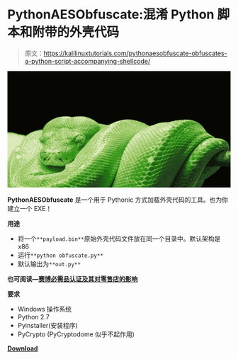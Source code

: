 # PythonAESObfuscate:混淆 Python 脚本和附带的外壳代码

> 原文：<https://kalilinuxtutorials.com/pythonaesobfuscate-obfuscates-a-python-script-accompanying-shellcode/>

[![PythonAESObfuscate : Obfuscates a Python Script & Accompanying Shellcode](img//f72247830d62ca64bde95e16144b9130.png "PythonAESObfuscate : Obfuscates a Python Script & Accompanying Shellcode")](https://1.bp.blogspot.com/-xXS9eiJtPCc/XjGNuuu-iSI/AAAAAAAAEqo/BG3A8uk7_8wtetRcGBa8q-ynV9SqaJdzQCLcBGAsYHQ/s1600/python.png)

**PythonAESObfuscate** 是一个用于 Pythonic 方式加载外壳代码的工具。也为你建立一个 EXE！

**用途**

*   将一个`**payload.bin**`原始外壳代码文件放在同一个目录中。默认架构是 x86
*   运行`**python obfuscate.py**`
*   默认输出为`**out.py**`

**也可阅读—[赛博必需品认证及其对零售店的影响](https://kalilinuxtutorials.com/cyber-essentials-accreditation/)**

**要求**

*   Windows 操作系统
*   Python 2.7
*   Pyinstaller(安装程序)
*   PyCrypto (PyCryptodome 似乎不起作用)

[**Download**](https://github.com/offsecginger/PythonAESObfuscate)